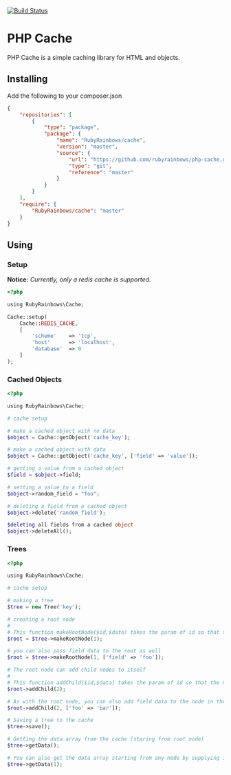 [![Build Status](https://travis-ci.org/rubyrainbows/php-cache.png?branch=master)](https://travis-ci.org/rubyrainbows/php-cache)

# PHP Cache

PHP Cache is a simple caching library for HTML and objects.

## Installing

Add the following to your composer.json

```json
{
    "repositories": [
        {
            "type": "package",
            "package": {
                "name": "RubyRainbows/cache",
                "version": "master",
                "source": {
                    "url": "https://github.com/rubyrainbows/php-cache.git",
                    "type": "git",
                    "reference": "master"
                }
            }
        }
    ],
    "require": {
        "RubyRainbows/cache": "master"
    }
}
```

## Using

### Setup

**Notice:** *Currently, only a redis cache is supported.*

```php
<?php

using RubyRainbows\Cache;

Cache::setup(
    Cache::REDIS_CACHE,
    [
        'scheme'    => 'tcp',
        'host'      => 'localhost',
        'database'  => 0
    ]
);
```

### Cached Objects

```php
<?php

using RubyRainbows\Cache;

# cache setup

# make a cached object with no data
$object = Cache::getObject('cache_key');

# make a cached object with data
$object = Cache::getObject('cache_key', ['field' => 'value']);

# getting a value from a cached object
$field = $object->field;

# setting a value to a field
$object->random_field = "foo";

# deleting a field from a cached object
$object->delete('random_field');

$deleting all fields from a cached object
$object->deleteAll();
```

### Trees

```php
<?php

using RubyRainbows\Cache;

# cache setup

# making a tree
$tree = new Tree('key');

# creating a root node
#
# This function makeRootNode($id,$data) takes the param of id so that the node can be easily accessed in the future
$root = $tree->makeRootNode(1);

# you can also pass field data to the root as well
$root = $tree->makeRootNode(1, ['field' => 'foo']);

# The root node can add child nodes to itself
#
# This function addChild($id,$data) takes the param of id so that the node can be easily accessed in the future
$root->addChild(2);

# As with the root node, you can also add field data to the node in the addChild() function
$root->addChild(2, ['foo' => 'bar']);

# Saving a tree to the cache
$tree->save();

# Getting the data array from the cache (staring from root node)
$tree->getData();

# You can also get the data array starting from any node by supplying its id to the getData() function
$tree->getData(1);

```